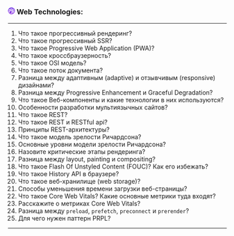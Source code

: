 <h3>
  <img src="../assets/WWW.png" width="16" height="16" />
  <span>Web Technologies:</span>
</h3>

---
1. Что такое прогрессивный рендеринг?
2. Что такое прогрессивный SSR?
3. Что такое Progressive Web Application (PWA)?
4. Что такое кроссбраузерность?
5. Что такое OSI модель?
6. Что такое поток документа?
7. Разница между адаптивным (adaptive) и отзывчивым (responsive) дизайнами?
8. Разница между Progressive Enhancement и Graceful Degradation?
9. Что такое Веб-компоненты и какие технологии в них используются?
10. Особенности разработки мультиязычных сайтов?
11. Что такое REST?
11. Что такое REST и RESTful api?
12. Принципы REST-архитектуры?
13. Что такое модель зрелости Ричардсона?
14. Основные уровни модели зрелости Ричардсона?
15. Назовите критические этапы рендеринга?
16. Разница между layout, painting и compositing?
17. Что такое Flash Of Unstyled Content (FOUC)? Как его избежать?
18. Что такое History API в браузере?
19. Что такое веб-хранилище (web storage)?
20. Способы уменьшения времени загрузки веб-страницы?
21. Что такое Core Web Vitals? Какие основные метрики туда входят?
22. Расскажите о метриках Core Web Vitals?
23. Разница между `preload`, `prefetch`, `preconnect` и `prerender`?
24. Для чего нужен паттерн PRPL?
---
